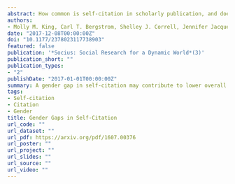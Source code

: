 ```yaml
---
abstract: How common is self-citation in scholarly publication, and does the practice vary by gender? Using novel methods and a data set of 1.5 million research papers in the scholarly database JSTOR published between 1779 and 2011, the authors find that nearly 10 percent of references are self-citations by a paper's authors. The findings also show that between 1779 and 2011, men cited their own papers 56 percent more than did women. In the last two decades of data, men self-cited 70 percent more than women. Women are also more than 10 percentage points more likely than men to not cite their own previous work at all. While these patterns could result from differences in the number of papers that men and women authors have published rather than gender-specific patterns of self-citation behavior, this gender gap in self-citation rates has remained stable over the last 50 years, despite increased representation of women in academia. The authors break down self-citation patterns by academic field and number of authors and comment on potential mechanisms behind these observations. These findings have important implications for scholarly visibility and cumulative advantage in academic careers.
authors:
- Molly M. King, Carl T. Bergstrom, Shelley J. Correll, Jennifer Jacquet, Jevin D. West
date: "2017-12-08T00:00:00Z"
doi: "10.1177/2378023117738903"
featured: false
publication: '*Socius: Social Research for a Dynamic World*(3)'
publication_short: ""
publication_types:
- "2"
publishDate: "2017-01-01T00:00:00Z"
summary: A gender gap in self-citation may contribute to lower overall citation rates in female-authored journal articles.
tags:
- Self-citation
- Citation
- Gender
title: Gender Gaps in Self-Citation
url_code: ""
url_dataset: ""
url_pdf: https://arxiv.org/pdf/1607.00376
url_poster: ""
url_project: ""
url_slides: ""
url_source: ""
url_video: ""
---
```

